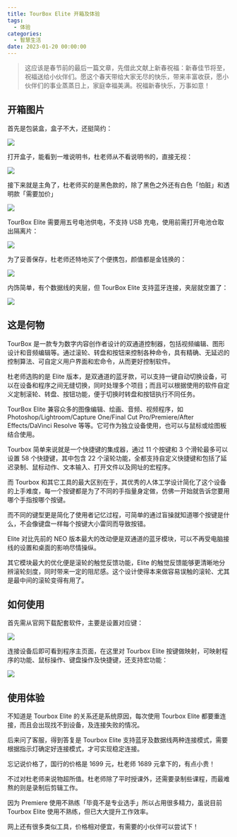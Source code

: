 ```yaml
---
title: TourBox Elite 开箱及体验
tags:
  - 体验
categories:
  - 智慧生活
date: 2023-01-20 00:00:00
---
```


> 这应该是春节前的最后一篇文章，先借此文献上新春祝福：新春佳节将至，祝福送给小伙伴们。愿这个春天带给大家无尽的快乐，带来丰富收获，愿小伙伴们的事业蒸蒸日上，家庭幸福美满。祝福新春快乐，万事如意！

<!-- more -->

## 开箱图片

首先是包装盒，盒子不大，还挺简约：

![](https://cdn.dusays.com/2023/01/547-1.jpg)

打开盒子，能看到一堆说明书，杜老师从不看说明书的，直接无视：

![](https://cdn.dusays.com/2023/01/547-2.jpg)

接下来就是主角了，杜老师买的是黑色款的，除了黑色之外还有白色「怕脏」和透明款「需要加价」

![](https://cdn.dusays.com/2023/01/547-3.jpg)

TourBox Elite 需要用五号电池供电，不支持 USB 充电，使用前需打开电池仓取出隔离片：

![](https://cdn.dusays.com/2023/01/547-4.jpg)

为了妥善保存，杜老师还特地买了个便携包，颜值都是金钱换的：

![](https://cdn.dusays.com/2023/01/547-5.jpg)

内饰简单，有个数据线的夹层，但 TourBox Elite 支持蓝牙连接，夹层就空置了：

![](https://cdn.dusays.com/2023/01/547-6.jpg)

## 这是何物

TourBox 是一款专为数字内容创作者设计的双通道控制器，包括视频编辑、图形设计和音频编辑等。通过滚轮、转盘和按钮来控制各种命令，具有精确、无延迟的控制算法、可自定义用户界面和宏命令，从而更好控制软件。

杜老师选购的是 Elite 版本，是双通道的蓝牙款，可以支持一键自动切换设备，可以在设备和程序之间无缝切换，同时处理多个项目；而且可以根据使用的软件自定义定制滚轮、转盘、按钮功能，便于切换时转盘和按钮执行不同任务。

TourBox Elite 兼容众多的图像编辑、绘画、音频、视频程序，如 Photoshop/Lightroom/Capture One/Final Cut Pro/Premiere/After Effects/DaVinci Resolve 等等。它可作为独立设备使用，也可以与鼠标或绘图板结合使用。

Tourbox 简单来说就是一个快捷键的集成器，通过 11 个按键和 3 个滑轮最多可以设置 58 个快捷键，其中包含 22 个滚轮功能，全都支持自定义快捷键和包括了延迟录制、鼠标动作、文本输入、打开文件以及网址的宏程序。

而 Tourbox 和其它工具的最大区别在于，其优秀的人体工学设计简化了这个设备的上手难度，每一个按键都是为了不同的手指量身定做，仿佛一开始就告诉您要用哪个手指按哪个按键。

而不同的键型更是简化了使用者记忆过程，可简单的通过盲操就知道哪个按键是什么，不会像键盘一样每个按键大小雷同而导致按错。

Elite 对比先前的 NEO 版本最大的改动便是双通道的蓝牙模块，可以不再受电脑接线的设置和桌面的影响尽情操纵。

其它模块最大的优化便是滚轮的触觉反馈功能，Elite 的触觉反馈能够更清晰地分辨滚轮刻度，同时带来一定的阻尼感。这个设计使得本来做容易误触的滚轮、尤其是最中间的滚轮变得有用了。

## 如何使用

首先需从官网下载配套软件，主要是设置对应键：

![](https://cdn.dusays.com/2023/01/547-7.jpg)

连接设备后即可看到程序主页面，在这里对 Tourbox Elite 按键做映射，可映射程序的功能、鼠标操作、键盘操作及快捷键，还支持宏功能：

![](https://cdn.dusays.com/2023/01/547-8.jpg)

## 使用体验

不知道是 Tourbox Elite 的关系还是系统原因，每次使用 Tourbox Elite 都要重连接，而且会出现找不到设备，及连接失败的情况。

后来问了客服，得到答复是 Tourbox Elite 支持蓝牙及数据线两种连接模式，需要根据指示灯确定好连接模式，才可实现稳定连接。

忘记说价格了，国行的价格是 1699 元，杜老师 1689 元拿下的，有点小贵！

不过对杜老师来说物超所值。杜老师除了平时授课外，还需要录制些课程，而最难熬的则是录制后剪辑工作。

因为 Premiere 使用不熟练「毕竟不是专业选手」所以占用很多精力，虽说目前 Tourbox Elite 使用不熟练，但已大大提升工作效率。

网上还有很多类似工具，价格相对便宜，有需要的小伙伴可以尝试下！
